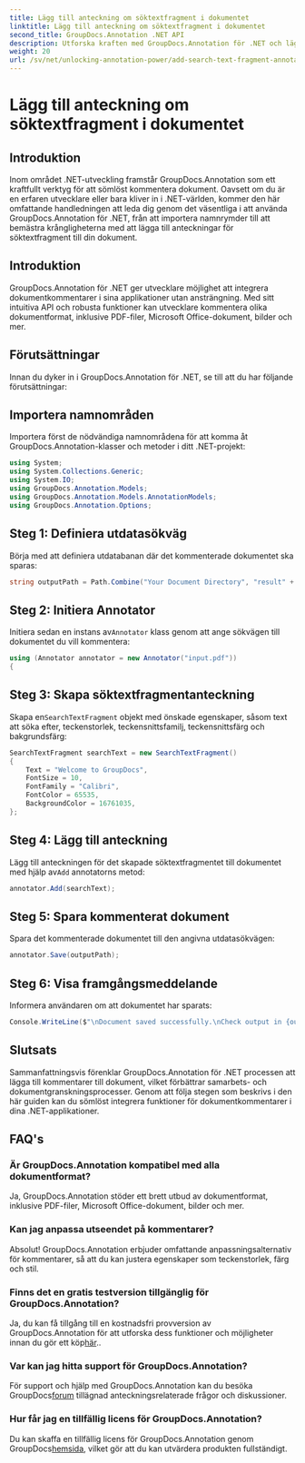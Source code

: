 ```yaml
---
title: Lägg till anteckning om söktextfragment i dokumentet
linktitle: Lägg till anteckning om söktextfragment i dokumentet
second_title: GroupDocs.Annotation .NET API
description: Utforska kraften med GroupDocs.Annotation för .NET och lägg enkelt till dokumentkommentarfunktioner till dina applikationer.
weight: 20
url: /sv/net/unlocking-annotation-power/add-search-text-fragment-annotation/
---
```


# Lägg till anteckning om söktextfragment i dokumentet

## Introduktion
Inom området .NET-utveckling framstår GroupDocs.Annotation som ett kraftfullt verktyg för att sömlöst kommentera dokument. Oavsett om du är en erfaren utvecklare eller bara kliver in i .NET-världen, kommer den här omfattande handledningen att leda dig genom det väsentliga i att använda GroupDocs.Annotation för .NET, från att importera namnrymder till att bemästra krångligheterna med att lägga till anteckningar för söktextfragment till din dokument.
## Introduktion
GroupDocs.Annotation för .NET ger utvecklare möjlighet att integrera dokumentkommentarer i sina applikationer utan ansträngning. Med sitt intuitiva API och robusta funktioner kan utvecklare kommentera olika dokumentformat, inklusive PDF-filer, Microsoft Office-dokument, bilder och mer.
## Förutsättningar
Innan du dyker in i GroupDocs.Annotation för .NET, se till att du har följande förutsättningar:

## Importera namnområden
Importera först de nödvändiga namnområdena för att komma åt GroupDocs.Annotation-klasser och metoder i ditt .NET-projekt:
```csharp
using System;
using System.Collections.Generic;
using System.IO;
using GroupDocs.Annotation.Models;
using GroupDocs.Annotation.Models.AnnotationModels;
using GroupDocs.Annotation.Options;
```
## Steg 1: Definiera utdatasökväg
Börja med att definiera utdatabanan där det kommenterade dokumentet ska sparas:
```csharp
string outputPath = Path.Combine("Your Document Directory", "result" + Path.GetExtension("input.pdf"));
```
## Steg 2: Initiera Annotator
 Initiera sedan en instans av`Annotator` klass genom att ange sökvägen till dokumentet du vill kommentera:
```csharp
using (Annotator annotator = new Annotator("input.pdf"))
{
```
## Steg 3: Skapa söktextfragmentanteckning
 Skapa en`SearchTextFragment` objekt med önskade egenskaper, såsom text att söka efter, teckenstorlek, teckensnittsfamilj, teckensnittsfärg och bakgrundsfärg:
```csharp
SearchTextFragment searchText = new SearchTextFragment()
{
    Text = "Welcome to GroupDocs",
    FontSize = 10,
    FontFamily = "Calibri",
    FontColor = 65535,
    BackgroundColor = 16761035,
};
```
## Steg 4: Lägg till anteckning
 Lägg till anteckningen för det skapade söktextfragmentet till dokumentet med hjälp av`Add` annotatorns metod:
```csharp
annotator.Add(searchText);
```
## Steg 5: Spara kommenterat dokument
Spara det kommenterade dokumentet till den angivna utdatasökvägen:
```csharp
annotator.Save(outputPath);
```
## Steg 6: Visa framgångsmeddelande
Informera användaren om att dokumentet har sparats:
```csharp
Console.WriteLine($"\nDocument saved successfully.\nCheck output in {outputPath}.");
```

## Slutsats
Sammanfattningsvis förenklar GroupDocs.Annotation för .NET processen att lägga till kommentarer till dokument, vilket förbättrar samarbets- och dokumentgranskningsprocesser. Genom att följa stegen som beskrivs i den här guiden kan du sömlöst integrera funktioner för dokumentkommentarer i dina .NET-applikationer.
## FAQ's
### Är GroupDocs.Annotation kompatibel med alla dokumentformat?
Ja, GroupDocs.Annotation stöder ett brett utbud av dokumentformat, inklusive PDF-filer, Microsoft Office-dokument, bilder och mer.
### Kan jag anpassa utseendet på kommentarer?
Absolut! GroupDocs.Annotation erbjuder omfattande anpassningsalternativ för kommentarer, så att du kan justera egenskaper som teckenstorlek, färg och stil.
### Finns det en gratis testversion tillgänglig för GroupDocs.Annotation?
 Ja, du kan få tillgång till en kostnadsfri provversion av GroupDocs.Annotation för att utforska dess funktioner och möjligheter innan du gör ett köp[här](https://releases.groupdocs.com/)..
### Var kan jag hitta support för GroupDocs.Annotation?
 För support och hjälp med GroupDocs.Annotation kan du besöka GroupDocs[forum](https://forum.groupdocs.com/c/annotation/10) tillägnad anteckningsrelaterade frågor och diskussioner.
### Hur får jag en tillfällig licens för GroupDocs.Annotation?
 Du kan skaffa en tillfällig licens för GroupDocs.Annotation genom GroupDocs[hemsida](https://purchase.groupdocs.com/temporary-license/), vilket gör att du kan utvärdera produkten fullständigt.